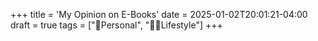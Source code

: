 +++
title = 'My Opinion on E-Books'
date = 2025-01-02T20:01:21-04:00
draft = true
tags = ["🧑Personal", "🚶‍♀️Lifestyle"]
+++



<!-- In today's age, you cannot try to read (or do much of anything) without being forced to use some sort of e-book. Many textes can only be accessed online in fact. Here is why I refuse to read any book on a screen. (And why e-books aren't books)

## not everything has to be online, dood!
One of the worst consequences of the internet age is the attempted digitization of everything. *Everything* needs to be connected to the internet in some way. I am not a fan. There is no reason why something as basic as reading a book needs to be done on a computer screen.

### i spend enough time staring at computers!
Work is done on computers. School is done on computers. Socializing is done on computers. There is no escape from staring at a machine all day. There is no benefit to me staring at a computer screen for any additional hours of my life, having an objectively worse experience while reading. It is harder to focus. It wears your eyes. A e-book is a undeniably just a worse experience than reading a physical book.

![tiredjak](/pics/tiredjak.jpg)

## you don't even own the book you're reading.
When you buy a book on kindle/amazon, you are not buying a book. **You are not even paying for access to download the PDF file of the book**. You are buying permission to view the book on your account. You can't loan it. You can't store it. You can't resell it. You can't gift it. You can't pass it down. You have no real ownership of the book that you buy. 

> \>but e-books are cheaper than physical ones!

That may be true, but I do not see the worth of saving a few dollars just to have a worse experience. If you regret buying a physical book, you can often resell the book, espicially if it is a textbook.

### distractions

It is far easier to get distracted while reading a e-book. A device like a laptop or phone simply has way too much easy dopamine soyapps that demand your attention every single second. If you want to get *any* reading done, this is just another reason to just buy a book.

## build a real library.
**E-Books are worthless because you cannot hold it in your hand and flip through it.** You have no physical stake in that book. Although the information and words may be the same, it is not really a book as it lacks many aspects that make books special. I strongly believe you cannot claim ownership to a book if you do not own a physical copy.

In conclusion, I urge you to start buying physical books. You can make it fun. Make a list of your books like I have done [here](/library). Have fun! -->